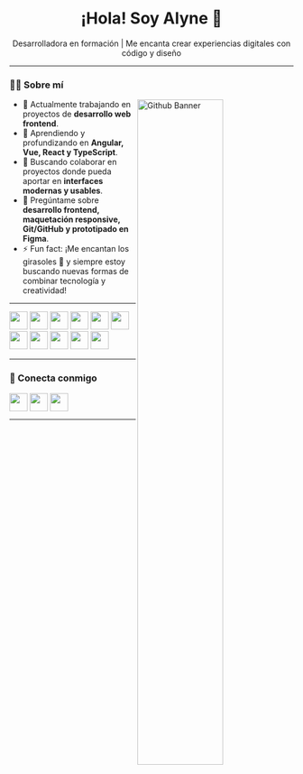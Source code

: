 <h1 align="center"> ¡Hola! Soy Alyne 👋 </h1>
<p align="center">
  Desarrolladora en formación | Me encanta crear experiencias digitales con código y diseño
</p>

---


### 👩‍💻 Sobre mí  

<img width="55%" align="right" alt="Github Banner" src="https://raw.githubusercontent.com/onimur/.github/master/.resources/git-header.svg" />

- 🔭 Actualmente trabajando en proyectos de **desarrollo web frontend**.  
- 🌱 Aprendiendo y profundizando en **Angular, Vue, React y TypeScript**.  
- 👯 Buscando colaborar en proyectos donde pueda aportar en **interfaces modernas y usables**.  
- 💬 Pregúntame sobre **desarrollo frontend, maquetación responsive, Git/GitHub y prototipado en Figma**.  
- ⚡ Fun fact: ¡Me encantan los girasoles 🌻 y siempre estoy buscando nuevas formas de combinar tecnología y creatividad!  

---


<p align="left">
  <img width="32px" src="https://raw.githubusercontent.com/rahulbanerjee26/githubAboutMeGenerator/main/icons/vuejs.svg" />
  <img width="32px" src="https://raw.githubusercontent.com/rahulbanerjee26/githubAboutMeGenerator/main/icons/reactjs.svg" />
  <img width="32px" src="https://raw.githubusercontent.com/rahulbanerjee26/githubAboutMeGenerator/main/icons/javascript.svg" />
  <img width="32px" src="https://raw.githubusercontent.com/rahulbanerjee26/githubAboutMeGenerator/main/icons/typescript.svg" />
  <img width="32px" src="https://raw.githubusercontent.com/rahulbanerjee26/githubAboutMeGenerator/main/icons/css.svg" />
  <img width="32px" src="https://raw.githubusercontent.com/rahulbanerjee26/githubAboutMeGenerator/main/icons/html.svg" />
  <img width="32px" src="https://raw.githubusercontent.com/rahulbanerjee26/githubAboutMeGenerator/main/icons/figma.svg" />
  <img width="32px" src="https://raw.githubusercontent.com/rahulbanerjee26/githubAboutMeGenerator/main/icons/github.svg" />
  <img width="32px" src="https://raw.githubusercontent.com/rahulbanerjee26/githubAboutMeGenerator/main/icons/java.svg" />
  <img width="32px" src="https://raw.githubusercontent.com/rahulbanerjee26/githubAboutMeGenerator/main/icons/csharp.svg" />
  <img width="32px" src="https://raw.githubusercontent.com/rahulbanerjee26/githubAboutMeGenerator/main/icons/android.svg" />
</p>

---

### 🤝 Conecta conmigo  

<a href = "https://www.linkedin.com/in/alyne-regalado/"> <img width = "32px" align= "center" src="https://raw.githubusercontent.com/rahulbanerjee26/githubAboutMeGenerator/main/icons/linked-in-alt.svg"/></a> 
<a href="[https://www.instagram.com/tu_usuario/](https://www.instagram.com/alyne_rm/)"><img width="32px" align="center" src="https://raw.githubusercontent.com/rahulbanerjee26/githubAboutMeGenerator/main/icons/instagram.svg"/></a> 
<a href = "[https://github.com/alyne_regalado](https://github.com/AlyneRegaladoMorales)"> <img width = "32px" align= "center" src="https://raw.githubusercontent.com/rahulbanerjee26/githubAboutMeGenerator/main/icons/github.svg"/></a> 

---



